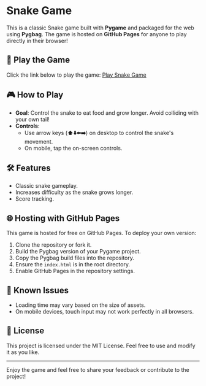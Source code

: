 # Snake Game

This is a classic Snake game built with **Pygame** and packaged for the web using **Pygbag**. The game is hosted on **GitHub Pages** for anyone to play directly in their browser!

## 🚀 Play the Game

Click the link below to play the game:
[Play Snake Game](https://brolo231.github.io/snake)

## 🎮 How to Play

- **Goal**: Control the snake to eat food and grow longer. Avoid colliding with your own tail!
- **Controls**:
  - Use arrow keys (**⬆️⬇️⬅️➡️**) on desktop to control the snake's movement.
  - On mobile, tap the on-screen controls.

## 🛠️ Features

- Classic snake gameplay.
- Increases difficulty as the snake grows longer.
- Score tracking.

## 🌐 Hosting with GitHub Pages

This game is hosted for free on GitHub Pages. To deploy your own version:

1. Clone the repository or fork it.
2. Build the Pygbag version of your Pygame project.
3. Copy the Pygbag build files into the repository.
4. Ensure the `index.html` is in the root directory.
5. Enable GitHub Pages in the repository settings.

## 🤔 Known Issues

- Loading time may vary based on the size of assets.
- On mobile devices, touch input may not work perfectly in all browsers.

## 📜 License

This project is licensed under the MIT License. Feel free to use and modify it as you like.

---

Enjoy the game and feel free to share your feedback or contribute to the project!
